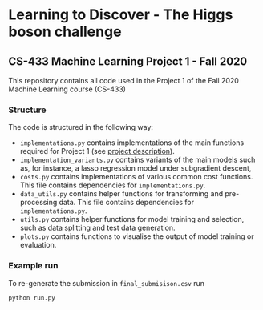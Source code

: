 # Learning to Discover - The Higgs boson challenge
## CS-433 Machine Learning Project 1 - Fall 2020

This repository contains all code used in the Project 1 of the Fall 2020 Machine Learning course (CS-433)

### Structure

The code is structured in the following way:

- `implementations.py` contains implementations of the main functions required for Project 1 (see [project description](https://raw.githubusercontent.com/epfml/ML_course/master/projects/project1/project1_description.pdf)).
- `implementation_variants.py` contains variants of the main models such as, for instance, a lasso regression model under subgradient descent, 
- `costs.py` contains implementations of various common cost functions. This file contains dependencies for `implementations.py`.
- `data_utils.py` contains helper functions for transforming and pre-processing data. This file contains dependencies for `implementations.py`.
- `utils.py` contains helper functions for model training and selection, such as data splitting and test data generation.
- `plots.py` contains functions to visualise the output of model training or evaluation. 

### Example run
To re-generate the submission in `final_submisison.csv` run

```python run.py``` 




